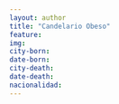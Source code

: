 ```yaml
---
layout: author
title: "Candelario Obeso"
feature:
img: 
city-born:
date-born: 
city-death: 
date-death:
nacionalidad:
---
```


